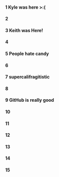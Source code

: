 #### 1 Kyle was here >:(
#### 2
#### 3 Keith was Here!
#### 4
#### 5 People hate candy
#### 6
#### 7 supercalifragitistic
#### 8
#### 9 GitHub is really good
#### 10
#### 11
#### 12
#### 13
#### 14
#### 15
